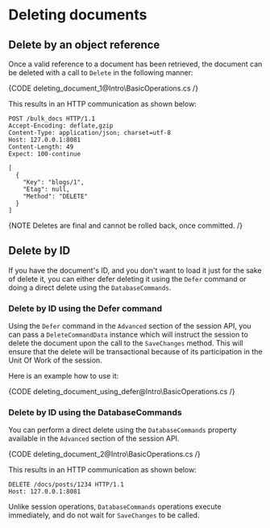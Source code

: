 ﻿# Deleting documents

## Delete by an object reference

Once a valid reference to a document has been retrieved, the document can be deleted with a call to `Delete` in the following manner:

{CODE deleting_document_1@Intro\BasicOperations.cs /}

This results in an HTTP communication as shown below:

    POST /bulk_docs HTTP/1.1
    Accept-Encoding: deflate,gzip
    Content-Type: application/json; charset=utf-8
    Host: 127.0.0.1:8081
    Content-Length: 49
    Expect: 100-continue

    [
      {
        "Key": "blogs/1",
        "Etag": null,
        "Method": "DELETE"
      }
    ]
	
		
{NOTE Deletes are final and cannot be rolled back, once committed. /} 

## Delete by ID

If you have the document's ID, and you don't want to load it just for the sake of delete it, you can either defer deleting it using the `Defer` command or doing a direct delete using the `DatabaseCommands`.

### Delete by ID using the Defer command

Using the `Defer` command in the `Advanced` section of the session API, you can pass a `DeleteCommandData` instance which will instruct the session to delete the document upon the call to the `SaveChanges` method. This will ensure that the delete will be transactional because of its participation in the Unit Of Work of the session.

Here is an example how to use it:

{CODE deleting_document_using_defer@Intro\BasicOperations.cs /}

### Delete by ID using the DatabaseCommands

You can perform a direct delete using the `DatabaseCommands` property available in the `Advanced` section of the session API.

{CODE deleting_document_2@Intro\BasicOperations.cs /}

This results in an HTTP communication as shown below:

    DELETE /docs/posts/1234 HTTP/1.1
    Host: 127.0.0.1:8081
    
    
Unlike session operations, `DatabaseCommands` operations execute immediately, and do not wait for `SaveChanges` to be called.